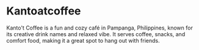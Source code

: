 # Kantoatcoffee

Kanto't Coffee is a fun and cozy café in Pampanga, Philippines, known for its creative drink names and relaxed vibe. It serves coffee, snacks, and comfort food, making it a great spot to hang out with friends.
